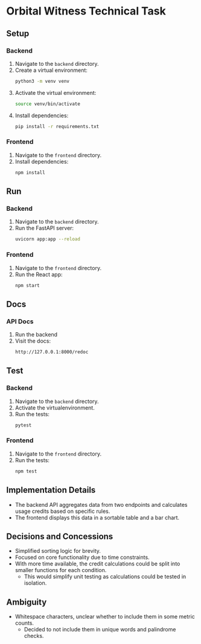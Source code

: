 # Orbital Witness Technical Task

## Setup

### Backend

1. Navigate to the `backend` directory.
2. Create a virtual environment:
   ```bash
   python3 -m venv venv
   ```
3. Activate the virtual environment:
   ```bash
   source venv/bin/activate
   ```
4. Install dependencies:
   ```bash
   pip install -r requirements.txt
   ```
   
### Frontend

1. Navigate to the `frontend` directory.
2. Install dependencies:
   ```bash
   npm install
   ```

## Run

### Backend
1. Navigate to the `backend` directory.
2. Run the FastAPI server:
   ```bash
   uvicorn app:app --reload
   ```

### Frontend

1. Navigate to the `frontend` directory.
2. Run the React app:
   ```bash
   npm start
   ```

## Docs

### API Docs
1. Run the backend
2. Visit the docs:
   ```bash
   http://127.0.0.1:8000/redoc
   ```

## Test

### Backend

1. Navigate to the `backend` directory.
2. Activate the virtualenvironment.
3. Run the tests:
   ```bash
   pytest
   ```

### Frontend

1. Navigate to the `frontend` directory.
2. Run the tests:
   ```bash
   npm test
   ```

## Implementation Details

- The backend API aggregates data from two endpoints and calculates usage credits based on specific rules.
- The frontend displays this data in a sortable table and a bar chart.

## Decisions and Concessions

- Simplified sorting logic for brevity.
- Focused on core functionality due to time constraints.
- With more time available, the credit calculations could be split into smaller functions for each condition.
  - This would simplify unit testing as calculations could be tested in isolation.

## Ambiguity

- Whitespace characters, unclear whether to include them in some metric counts.
  - Decided to not include them in unique words and palindrome checks.